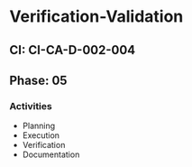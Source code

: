 # Verification-Validation

## CI: CI-CA-D-002-004
## Phase: 05

### Activities
- Planning
- Execution
- Verification
- Documentation
